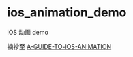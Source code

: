 # ios_animation_demo

iOS 动画 demo

摘抄至 [A-GUIDE-TO-iOS-ANIMATION](https://github.com/KittenYang/A-GUIDE-TO-iOS-ANIMATION)


